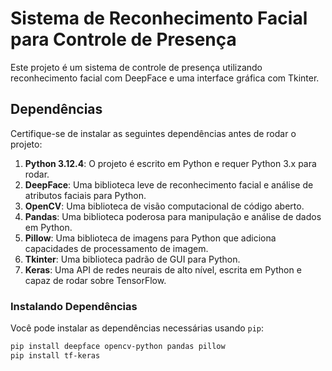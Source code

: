 # Sistema de Reconhecimento Facial para Controle de Presença

Este projeto é um sistema de controle de presença utilizando reconhecimento facial com DeepFace e uma interface gráfica com Tkinter.

## Dependências

Certifique-se de instalar as seguintes dependências antes de rodar o projeto:

1. **Python 3.12.4**: O projeto é escrito em Python e requer Python 3.x para rodar.
2. **DeepFace**: Uma biblioteca leve de reconhecimento facial e análise de atributos faciais para Python.
3. **OpenCV**: Uma biblioteca de visão computacional de código aberto.
4. **Pandas**: Uma biblioteca poderosa para manipulação e análise de dados em Python.
5. **Pillow**: Uma biblioteca de imagens para Python que adiciona capacidades de processamento de imagem.
6. **Tkinter**: Uma biblioteca padrão de GUI para Python.
7. **Keras**: Uma API de redes neurais de alto nível, escrita em Python e capaz de rodar sobre TensorFlow.

### Instalando Dependências

Você pode instalar as dependências necessárias usando `pip`:

```bash
pip install deepface opencv-python pandas pillow 
pip install tf-keras
